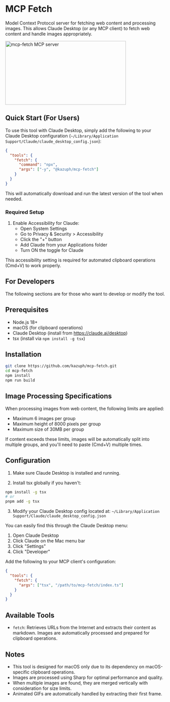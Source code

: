 # MCP Fetch

Model Context Protocol server for fetching web content and processing images. This allows Claude Desktop (or any MCP client) to fetch web content and handle images appropriately.

<a href="https://glama.ai/mcp/servers/@kwp-lab/mcp-fetch">
  <img width="380" height="200" src="https://glama.ai/mcp/servers/@kwp-lab/mcp-fetch/badge" alt="mcp-fetch MCP server" />
</a>

## Quick Start (For Users)

To use this tool with Claude Desktop, simply add the following to your Claude Desktop configuration (`~/Library/Application Support/Claude/claude_desktop_config.json`):

```json
{
  "tools": {
    "fetch": {
      "command": "npx",
      "args": ["-y", "@kazuph/mcp-fetch"]
    }
  }
}
```

This will automatically download and run the latest version of the tool when needed.

### Required Setup

1. Enable Accessibility for Claude:
   - Open System Settings
   - Go to Privacy & Security > Accessibility
   - Click the "+" button
   - Add Claude from your Applications folder
   - Turn ON the toggle for Claude

This accessibility setting is required for automated clipboard operations (Cmd+V) to work properly.

## For Developers

The following sections are for those who want to develop or modify the tool.

## Prerequisites

- Node.js 18+
- macOS (for clipboard operations)
- Claude Desktop (install from https://claude.ai/desktop)
- tsx (install via `npm install -g tsx`)

## Installation

```bash
git clone https://github.com/kazuph/mcp-fetch.git
cd mcp-fetch
npm install
npm run build
```

## Image Processing Specifications

When processing images from web content, the following limits are applied:

- Maximum 6 images per group
- Maximum height of 8000 pixels per group
- Maximum size of 30MB per group

If content exceeds these limits, images will be automatically split into multiple groups, and you'll need to paste (Cmd+V) multiple times.

## Configuration

1. Make sure Claude Desktop is installed and running.

2. Install tsx globally if you haven't:
```bash
npm install -g tsx
# or
pnpm add -g tsx
```

3. Modify your Claude Desktop config located at:
`~/Library/Application Support/Claude/claude_desktop_config.json`

You can easily find this through the Claude Desktop menu:
1. Open Claude Desktop
2. Click Claude on the Mac menu bar
3. Click "Settings"
4. Click "Developer"

Add the following to your MCP client's configuration:

```json
{
  "tools": {
    "fetch": {
      "args": ["tsx", "/path/to/mcp-fetch/index.ts"]
    }
  }
}
```

## Available Tools

- `fetch`: Retrieves URLs from the Internet and extracts their content as markdown. Images are automatically processed and prepared for clipboard operations.

## Notes

- This tool is designed for macOS only due to its dependency on macOS-specific clipboard operations.
- Images are processed using Sharp for optimal performance and quality.
- When multiple images are found, they are merged vertically with consideration for size limits.
- Animated GIFs are automatically handled by extracting their first frame.